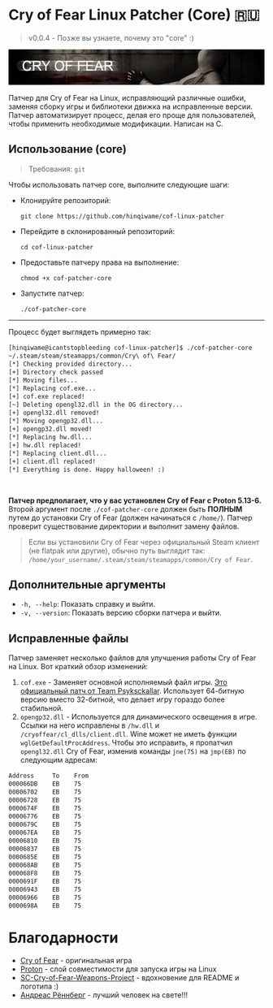 # Cry of Fear Linux Patcher (Core) 🇷🇺
> v0.0.4 - Позже вы узнаете, почему это "core" :)
>
![](/ass/logo.png)

Патчер для Cry of Fear на Linux, исправляющий различные ошибки, заменяя сборку игры и библиотеки движка на исправленные версии. Патчер автоматизирует процесс, делая его проще для пользователей, чтобы применить необходимые модификации. Написан на C.

## Использование (core)
> Требования: `git`
> 
Чтобы использовать патчер core, выполните следующие шаги:
- Клонируйте репозиторий:
  ```
  git clone https://github.com/hinqiwame/cof-linux-patcher
  ```
- Перейдите в склонированный репозиторий:
  ```
  cd cof-linux-patcher
  ```
- Предоставьте патчеру права на выполнение:
  ```
  chmod +x cof-patcher-core
  ```
- Запустите патчер:
  ```
  ./cof-patcher-core
  ```
  
---
Процесс будет выглядеть примерно так:
```
[hinqiwame@icantstopbleeding cof-linux-patcher]$ ./cof-patcher-core ~/.steam/steam/steamapps/common/Cry\ of\ Fear/
[*] Checking provided directory...
[+] Directory check passed
[*] Moving files...
[*] Replacing cof.exe...
[+] cof.exe replaced!
[~] Deleting opengl32.dll in the OG directory...
[+] opengl32.dll removed!
[*] Moving opengp32.dll...
[+] opengp32.dll moved!
[*] Replacing hw.dll...
[+] hw.dll replaced!
[*] Replacing client.dll...
[+] client.dll replaced!
[*] Everything is done. Happy halloween! :)
```
<br>

**Патчер предполагает, что у вас установлен Cry of Fear с Proton 5.13-6.** <br>
Второй аргумент после `./cof-patcher-core` должен быть **ПОЛНЫМ** путем до установки Cry of Fear (должен начинаться с `/home/`). Патчер проверит существование директории и выполнит замену файлов. <br>
> Если вы установили Cry of Fear через официальный Steam клиент (не flatpak или другие), обычно путь выглядит так: `/home/your_username/.steam/steam/steamapps/common/Cry of Fear`.
>

## Дополнительные аргументы
- `-h, --help`: Показать справку и выйти.
- `-v, --version`: Показать версию сборки патчера и выйти.

## Исправленные файлы
Патчер заменяет несколько файлов для улучшения работы Cry of Fear на Linux. Вот краткий обзор изменений:
1. `cof.exe` - Заменяет основной исполняемый файл игры. [Это официальный патч от Team Psyksckallar](https://www.moddb.com/games/cry-of-fear/downloads/cry-of-fear-crash-patch-for-64-bit-users). Использует 64-битную версию вместо 32-битной, что делает игру гораздо более стабильной.
2. `opengp32.dll` - Используется для динамического освещения в игре. Ссылки на него исправлены в `/hw.dll` и `/cryoffear/cl_dlls/client.dll`. Wine может не иметь функции `wglGetDefaultProcAddress`. Чтобы это исправить, я пропатчил `opengl32.dll` Cry of Fear, изменив команды `jne(75)` на `jmp(EB)` по следующим адресам:
```
Address     To    From
000066DB    EB    75
00006702    EB    75
00006728    EB    75
0000674F    EB    75
00006776    EB    75
0000679C    EB    75
000067EA    EB    75
00006810    EB    75
00006837    EB    75
0000685E    EB    75
000068AB    EB    75
000068F8    EB    75
0000691F    EB    75
00006943    EB    75
00006966    EB    75
0000698A    EB    75
```


# Благодарности
- [Cry of Fear](https://store.steampowered.com/app/223710/Cry_of_Fear/) - оригинальная игра <br>
- [Proton](https://github.com/ValveSoftware/Proton) - слой совместимости для запуска игры на Linux <br>
- [SC-Cry-of-Fear-Weapons-Project](https://github.com/KernCore91/-SC-Cry-of-Fear-Weapons-Project) - вдохновение для README и логотипа :) <br>
- [Андреас Рённберг](https://www.facebook.com/andreas.rumpel.ronnberg) - лучший человек на свете!!!
